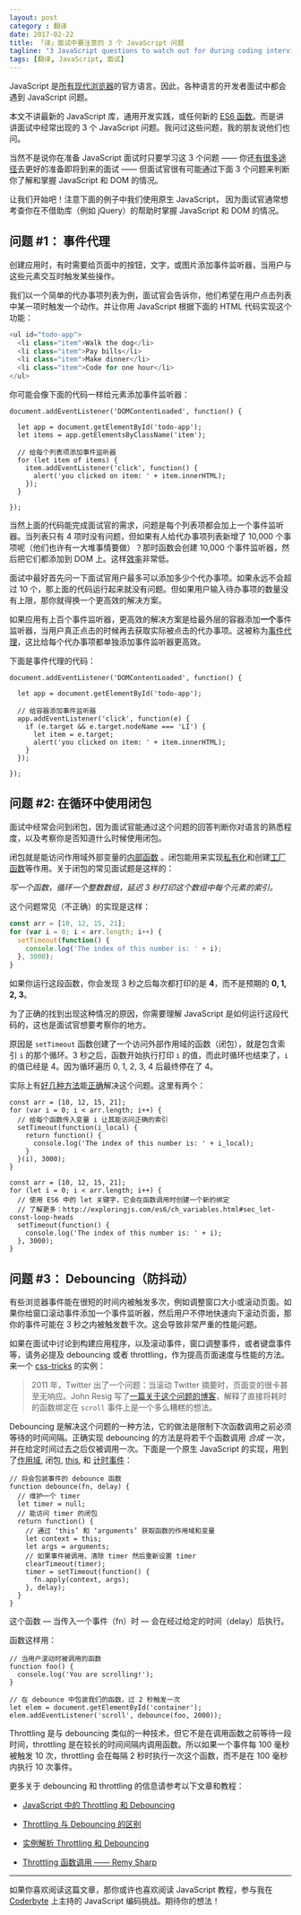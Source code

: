 ```yaml
---
layout: post 
category : 翻译
date: 2017-02-22
title: 「译」面试中要注意的 3 个 JavaScript 问题
tagline: "3 JavaScript questions to watch out for during coding interviews" 
tags: [翻译, JavaScript, 面试] 
---
```



JavaScript 是[所有现代浏览器](https://developer.mozilla.org/en-US/docs/Web/JavaScript)的官方语言。因此，各种语言的开发者面试中都会遇到 JavaScript 问题。

本文不讲最新的 JavaScript 库，通用开发实践，或任何新的 [ES6 函数](https://hackernoon.com/es6-features-you-need-to-know-now-b525e2b0755e#.seo0weyr4)。而是讲讲面试中经常出现的 3 个 JavaScript 问题。我问过这些问题，我的朋友说他们也问。

<!--more -->

当然不是说你在准备 JavaScript 面试时只要学习这 3 个问题 —— 你还[有](http://www.thatjsdude.com/interview/js2.html)[很多](http://jstherightway.org/#getting-started)[途径](https://medium.com/javascript-scene/10-interview-questions-every-javascript-developer-should-know-6fa6bdf5ad95#.7fty5p61c)去更好的准备即将到来的面试 —— 但面试官很有可能通过下面 3 个问题来判断你了解和掌握 JavaScript 和 DOM 的情况。

让我们开始吧！注意下面的例子中我们使用原生 JavaScript， 因为面试官通常想考查你在不借助库（例如 jQuery）的帮助时掌握 JavaScript 和 DOM 的情况。

## 问题 #1： 事件代理

创建应用时，有时需要给页面中的按钮，文字，或图片添加事件监听器，当用户与这些元素交互时触发某些操作。

我们以一个简单的代办事项列表为例，面试官会告诉你，他们希望在用户点击列表中某一项时触发一个动作。并让你用 JavaScript 根据下面的 HTML 代码实现这个功能：


```javascript
<ul id="todo-app">
  <li class="item">Walk the dog</li>
  <li class="item">Pay bills</li>
  <li class="item">Make dinner</li>
  <li class="item">Code for one hour</li>
</ul>
```

你可能会像下面的代码一样给元素添加事件监听器：

```
document.addEventListener('DOMContentLoaded', function() {
  
  let app = document.getElementById('todo-app');
  let items = app.getElementsByClassName('item');
  
  // 给每个列表项添加事件监听器
  for (let item of items) {
    item.addEventListener('click', function() {
      alert('you clicked on item: ' + item.innerHTML);
    });
  }
  
});
```

当然上面的代码能完成面试官的需求，问题是每个列表项都会加上一个事件监听器。当列表只有 4 项时没有问题，但如果有人给代办事项列表新增了 10,000 个事项呢（他们也许有一大堆事情要做）？那时函数会创建 10,000 个事件监听器，然后把它们都添加到 DOM 上。这样[效率](https://www.kirupa.com/html5/handling_events_for_many_elements.htm)非常低。

面试中最好首先问一下面试官用户最多可以添加多少个代办事项。如果永远不会超过 10 个，那上面的代码运行起来就没有问题。但如果用户输入待办事项的数量没有上限，那你就得换一个更高效的解决方案。

如果应用有上百个事件监听器，更高效的解决方案是给最外层的容器添加**一个**事件监听器，当用户真正点击的时候再去获取实际被点击的代办事项。这被称为[事件代理](https://davidwalsh.name/event-delegate)，这比给每个代办事项都单独添加事件监听器更高效。

下面是事件代理的代码：

```
document.addEventListener('DOMContentLoaded', function() {
  
  let app = document.getElementById('todo-app');
  
  // 给容器添加事件监听器
  app.addEventListener('click', function(e) {
    if (e.target && e.target.nodeName === 'LI') {
      let item = e.target;
      alert('you clicked on item: ' + item.innerHTML);
    }
  });
  
});
```

## 问题 #2: 在循环中使用闭包

面试中经常会问到闭包，因为面试官能通过这个问题的回答判断你对语言的熟悉程度，以及考察你是否知道什么时候使用闭包。

闭包就是能访问作用域外部变量的[内部函数](https://medium.com/javascript-scene/master-the-javascript-interview-what-is-a-closure-b2f0d2152b36#.44xk49tyt) 。闭包能用来实现[私有化](https://medium.com/written-in-code/practical-uses-for-closures-c65640ae7304#.70gp35hbn)和创建[工厂函数](https://medium.com/javascript-scene/javascript-factory-functions-vs-constructor-functions-vs-classes-2f22ceddf33e#.1817w0lmb)等作用。关于闭包的常见面试题是这样的：

_写一个函数，循环一个整数数组，延迟 3 秒打印这个数组中每个元素的索引。_

这个问题常见（不正确）的实现是这样：

```JavaScript
const arr = [10, 12, 15, 21];
for (var i = 0; i < arr.length; i++) {
  setTimeout(function() {
    console.log('The index of this number is: ' + i);
  }, 3000);
}
```

如果你运行这段函数，你会发现 3 秒之后每次都打印的是 **4**，而不是预期的 **0, 1, 2, 3**。

为了正确的找到出现这种情况的原因，你需要理解 JavaScript 是如何运行这段代码的，这也是面试官想要考察你的地方。

原因是 `setTimeout` 函数创建了一个访问外部作用域的函数（闭包），就是包含索引 `i` 的那个循环。3 秒之后，函数开始执行打印 `i` 的值，而此时循环也结束了，`i` 的值已经是 4。因为循环遍历 0, 1, 2, 3, 4 后最终停在了 4。

实际上有[好几种方法](http://stackoverflow.com/questions/3572480/please-explain-the-use-of-javascript-closures-in-loops)能[正确](https://coderbyte.com/algorithm/3-common-javascript-closure-questions)解决这个问题。这里有两个：

```
const arr = [10, 12, 15, 21];
for (var i = 0; i < arr.length; i++) {
  // 给每个函数传入变量 i 让其能访问正确的索引
  setTimeout(function(i_local) {
    return function() {
      console.log('The index of this number is: ' + i_local);
    }
  }(i), 3000);
}
```
```
const arr = [10, 12, 15, 21];
for (let i = 0; i < arr.length; i++) {
  // 使用 ES6 中的 let 关键字，它会在函数调用时创建一个新的绑定
  // 了解更多：http://exploringjs.com/es6/ch_variables.html#sec_let-const-loop-heads
  setTimeout(function() {
    console.log('The index of this number is: ' + i);
  }, 3000);
}
```

## 问题 #3： Debouncing（防抖动）

有些浏览器事件能在很短的时间内被触发多次，例如调整窗口大小或滚动页面。如果你给窗口滚动事件添加一个事件监听器，然后用户不停地快速向下滚动页面，那你的事件可能在 3 秒之内被触发数千次。这会导致非常严重的性能问题。

如果在面试中讨论到构建应用程序，以及滚动事件，窗口调整事件，或者键盘事件等，请务必提及 debouncing 或者 throttling，作为提高页面速度与性能的方法。来一个 [css-tricks](https://css-tricks.com/debouncing-throttling-explained-examples/) 的实例：

> 2011 年，Twitter 出了一个问题：当滚动 Twitter 摘要时，页面变的很卡甚至无响应。John Resig 写了[一篇关于这个问题的博客](http://ejohn.org/blog/learning-from-twitter)，解释了直接将耗时的函数绑定在 `scroll` 事件上是一个多么糟糕的想法。

Debouncing 是解决这个问题的一种方法，它的做法是限制下次函数调用之前必须等待的时间间隔。正确实现 debouncing 的方法是将若干个函数调用 _合成_ 一次，并在给定时间过去之后仅被调用一次。下面是一个原生 JavaScript 的实现，用到了[作用域](https://toddmotto.com/everything-you-wanted-to-know-about-javascript-scope/), 闭包, [this](https://developer.mozilla.org/en-US/docs/Web/JavaScript/Reference/Operators/this), 和 [计时事件](http://www.w3schools.com/jsref/met_win_settimeout.asp)：

```
// 将会包装事件的 debounce 函数
function debounce(fn, delay) {
  // 维护一个 timer
  let timer = null;
  // 能访问 timer 的闭包
  return function() {
    // 通过 ‘this’ 和 ‘arguments’ 获取函数的作用域和变量
    let context = this;
    let args = arguments;
    // 如果事件被调用，清除 timer 然后重新设置 timer
    clearTimeout(timer);
    timer = setTimeout(function() {
      fn.apply(context, args);
    }, delay);
  }
}
```

这个函数 — 当传入一个事件（fn）时 — 会在经过给定的时间（delay）后执行。

函数这样用：

```
// 当用户滚动时被调用的函数
function foo() {
  console.log('You are scrolling!');
}

// 在 debounce 中包装我们的函数，过 2 秒触发一次
let elem = document.getElementById('container');
elem.addEventListener('scroll', debounce(foo, 2000));
```

Throttling 是与 debouncing 类似的一种技术，但它不是在调用函数之前等待一段时间，throttling 是在较长的时间间隔内调用函数。所以如果一个事件每 100 毫秒被触发 10 次，throttling 会在每隔 2 秒时执行一次这个函数，而不是在 100 毫秒内执行 10 次事件。

更多关于 debouncing 和 throttling 的信息请参考以下文章和教程：

*   [JavaScript 中的 Throttling 和 Debouncing](https://medium.com/@_jh3y/throttling-and-debouncing-in-javascript-b01cad5c8edf#.ly8uqz8v4)

*   [Throttling 与 Debouncing 的区别](https://css-tricks.com/the-difference-between-throttling-and-debouncing/)

*   [实例解析 Throttling 和 Debouncing](https://css-tricks.com/debouncing-throttling-explained-examples/)

*   [Throttling 函数调用 —— Remy Sharp](https://remysharp.com/2010/07/21/throttling-function-calls)

* * *

如果你喜欢阅读这篇文章，那你或许也喜欢阅读 JavaScript 教程，参与我在 [Coderbyte](https://coderbyte.com/) 上主持的 JavaScript 编码挑战。期待你的想法！
                